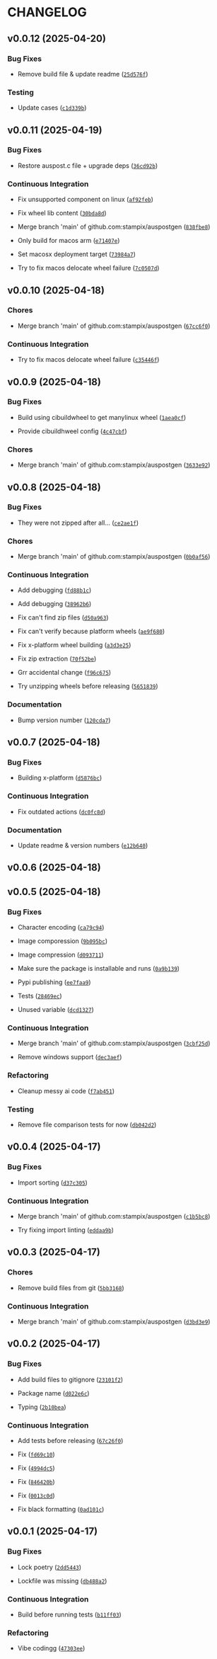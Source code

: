 # CHANGELOG


## v0.0.12 (2025-04-20)

### Bug Fixes

- Remove build file & update readme
  ([`25d576f`](https://github.com/stampix/auspostgen/commit/25d576f16da9a6827f3b476a076bab736cf6b0d9))

### Testing

- Update cases
  ([`c1d339b`](https://github.com/stampix/auspostgen/commit/c1d339b969a91f7f7ff4fcc561c91239f719a39e))


## v0.0.11 (2025-04-19)

### Bug Fixes

- Restore auspost.c file + upgrade deps
  ([`36cd92b`](https://github.com/stampix/auspostgen/commit/36cd92b5263032b9ced20c54a383aa2b041f1870))

### Continuous Integration

- Fix unsupported component on linux
  ([`af92feb`](https://github.com/stampix/auspostgen/commit/af92feb78c280ad51418ac429d081ba1ebf7daa1))

- Fix wheel lib content
  ([`30bda8d`](https://github.com/stampix/auspostgen/commit/30bda8dac43abf4c5cc2c22e502c26970c3f7442))

- Merge branch 'main' of github.com:stampix/auspostgen
  ([`838fbe8`](https://github.com/stampix/auspostgen/commit/838fbe8411d351481e526ee502257d809ff624bd))

- Only build for macos arm
  ([`e71407e`](https://github.com/stampix/auspostgen/commit/e71407e92c77bdada96088f931806a453025bb89))

- Set macosx deployment target
  ([`73984a7`](https://github.com/stampix/auspostgen/commit/73984a761670a44b10cd4f89ff40fa4b30bd4a9a))

- Try to fix macos delocate wheel failure
  ([`7c0507d`](https://github.com/stampix/auspostgen/commit/7c0507dea89e1c2e12f44d8340fa5b8f23fe7b95))


## v0.0.10 (2025-04-18)

### Chores

- Merge branch 'main' of github.com:stampix/auspostgen
  ([`67cc6f0`](https://github.com/stampix/auspostgen/commit/67cc6f0a53847fde7dce20420e535307a3932585))

### Continuous Integration

- Try to fix macos delocate wheel failure
  ([`c35446f`](https://github.com/stampix/auspostgen/commit/c35446f7448d2829dc6dcbb03c89a48a50cde9ec))


## v0.0.9 (2025-04-18)

### Bug Fixes

- Build using cibuildwheel to get manylinux wheel
  ([`1aea0cf`](https://github.com/stampix/auspostgen/commit/1aea0cf754238176e31973e4e3cf25cfc3be8b80))

- Provide cibuildhweel config
  ([`4c47cbf`](https://github.com/stampix/auspostgen/commit/4c47cbf1ed35677cce7c1cd685402718777635b8))

### Chores

- Merge branch 'main' of github.com:stampix/auspostgen
  ([`3633e92`](https://github.com/stampix/auspostgen/commit/3633e9216665854d7bd44e9658ce9fcdcc6ae5b0))


## v0.0.8 (2025-04-18)

### Bug Fixes

- They were not zipped after all...
  ([`ce2ae1f`](https://github.com/stampix/auspostgen/commit/ce2ae1f75eafc78e123378bc38220e97b2f75f99))

### Chores

- Merge branch 'main' of github.com:stampix/auspostgen
  ([`0b0af56`](https://github.com/stampix/auspostgen/commit/0b0af560ce8c7211d4b4913c4e335180a564f769))

### Continuous Integration

- Add debugging
  ([`fd88b1c`](https://github.com/stampix/auspostgen/commit/fd88b1c46236c8b966df3e45e7bb095a01345784))

- Add debugging
  ([`38962b6`](https://github.com/stampix/auspostgen/commit/38962b653adcf05abbd92fb8c8c2e09c0b0edc24))

- Fix can't find zip files
  ([`d50a963`](https://github.com/stampix/auspostgen/commit/d50a96381a0b3917cc3efc9816d4839d02328711))

- Fix can't verify because platform wheels
  ([`ae9f680`](https://github.com/stampix/auspostgen/commit/ae9f6807bb0eff1e4f3d40421f6e02175a230ec0))

- Fix x-platform wheel building
  ([`a3d3e25`](https://github.com/stampix/auspostgen/commit/a3d3e2534e37e4b2de3cd0382989eb835a8ef051))

- Fix zip extraction
  ([`70f52be`](https://github.com/stampix/auspostgen/commit/70f52be96e7df24bd444ecccd66e276fe490b4ad))

- Grr accidental change
  ([`f96c675`](https://github.com/stampix/auspostgen/commit/f96c6755397456b5f5575ebd4ebeaa7cc7025ff0))

- Try unzipping wheels before releasing
  ([`5651839`](https://github.com/stampix/auspostgen/commit/565183973f172f5584f87ba921942bec02e88ef9))

### Documentation

- Bump version number
  ([`120cda7`](https://github.com/stampix/auspostgen/commit/120cda72f3f4d4ebe824685c87e8e77f443ce3e7))


## v0.0.7 (2025-04-18)

### Bug Fixes

- Building x-platform
  ([`d5876bc`](https://github.com/stampix/auspostgen/commit/d5876bcb9a09d42fcb18b587b973c7a2c7ee1f14))

### Continuous Integration

- Fix outdated actions
  ([`dc0fc8d`](https://github.com/stampix/auspostgen/commit/dc0fc8def6bddbaf824a115010d0f1e919baa548))

### Documentation

- Update readme & version numbers
  ([`e12b640`](https://github.com/stampix/auspostgen/commit/e12b640cb7e9413ab0969e43f1d0930fa082788c))


## v0.0.6 (2025-04-18)


## v0.0.5 (2025-04-18)

### Bug Fixes

- Character encoding
  ([`ca79c94`](https://github.com/stampix/auspostgen/commit/ca79c943d95fb50c26761decc463579ac91eb05e))

- Image comporession
  ([`9b095bc`](https://github.com/stampix/auspostgen/commit/9b095bca276b574627de5204098d1028e11a1f53))

- Image compression
  ([`d093711`](https://github.com/stampix/auspostgen/commit/d0937112d5bc2466560b3448e4d6f39a0a84c906))

- Make sure the package is installable and runs
  ([`0a9b139`](https://github.com/stampix/auspostgen/commit/0a9b1398ab5a47a162117137db90bffc2aee3055))

- Pypi publishing
  ([`ee7faa9`](https://github.com/stampix/auspostgen/commit/ee7faa9dca1dac9e82ecc3e490ab10512a64c038))

- Tests
  ([`28469ec`](https://github.com/stampix/auspostgen/commit/28469ec9a2f4bd25c0cc94c9f46d90a10019d663))

- Unused variable
  ([`dcd1327`](https://github.com/stampix/auspostgen/commit/dcd13277be243ae15fbf018c342844294061beb5))

### Continuous Integration

- Merge branch 'main' of github.com:stampix/auspostgen
  ([`3cbf25d`](https://github.com/stampix/auspostgen/commit/3cbf25d5d831a3d52a38149428c9692202bf1dc6))

- Remove windows support
  ([`dec3aef`](https://github.com/stampix/auspostgen/commit/dec3aefa6070b2c412517d3839fd9a1bfb76a16e))

### Refactoring

- Cleanup messy ai code
  ([`f7ab451`](https://github.com/stampix/auspostgen/commit/f7ab451ece83791105c6eb258197cc86bac844e1))

### Testing

- Remove file comparison tests for now
  ([`db042d2`](https://github.com/stampix/auspostgen/commit/db042d21dabe7d93d60506a8d484e07cf546e280))


## v0.0.4 (2025-04-17)

### Bug Fixes

- Import sorting
  ([`d37c305`](https://github.com/stampix/auspostgen/commit/d37c3057357c5e0ce39b4f56b4120b2bc2573f5b))

### Continuous Integration

- Merge branch 'main' of github.com:stampix/auspostgen
  ([`c1b5bc8`](https://github.com/stampix/auspostgen/commit/c1b5bc862dc74924fc24e6e3e3a2b93784dc000d))

- Try fixing import linting
  ([`eddaa9b`](https://github.com/stampix/auspostgen/commit/eddaa9b3d22e722fd8b017c817817bd7a1b9d7db))


## v0.0.3 (2025-04-17)

### Chores

- Remove build files from git
  ([`5bb3168`](https://github.com/stampix/auspostgen/commit/5bb31683b41c747e4e4ab4292a6f3bb33cb18cf9))

### Continuous Integration

- Merge branch 'main' of github.com:stampix/auspostgen
  ([`d3bd3e9`](https://github.com/stampix/auspostgen/commit/d3bd3e910da33f6cb7f1d81915f7d2aba8cdaf74))


## v0.0.2 (2025-04-17)

### Bug Fixes

- Add build files to gitignore
  ([`23101f2`](https://github.com/stampix/auspostgen/commit/23101f29b8311622460daf93f9359035d9b31779))

- Package name
  ([`d022e6c`](https://github.com/stampix/auspostgen/commit/d022e6ca0f50b0a0942ec8c3969584c10030a0c7))

- Typing
  ([`2b10bea`](https://github.com/stampix/auspostgen/commit/2b10bea69342fdfcc0c5c76b9d84411c5611c453))

### Continuous Integration

- Add tests before releasing
  ([`67c26f0`](https://github.com/stampix/auspostgen/commit/67c26f03a9ab5be120e7d6c745e7af0834bb8fa6))

- Fix
  ([`fd69c10`](https://github.com/stampix/auspostgen/commit/fd69c103f590f0a3ae8c6b74c4906064402a60ed))

- Fix
  ([`4994dc5`](https://github.com/stampix/auspostgen/commit/4994dc534e5cba7474a2deb4b74bf4644f29eec1))

- Fix
  ([`846420b`](https://github.com/stampix/auspostgen/commit/846420b883e888b874f1feb47c6f761411be45c2))

- Fix
  ([`0013c0d`](https://github.com/stampix/auspostgen/commit/0013c0d726c30d536a38d0c48a63a06494794c2e))

- Fix black formatting
  ([`0ad101c`](https://github.com/stampix/auspostgen/commit/0ad101c213474ee9ebc24c6684d4ad13c9a5d71e))


## v0.0.1 (2025-04-17)

### Bug Fixes

- Lock poetry
  ([`2dd5443`](https://github.com/stampix/auspostgen/commit/2dd5443fd66ae2b8b200df0f7ac0d3b088c4f5ce))

- Lockfile was missing
  ([`db488a2`](https://github.com/stampix/auspostgen/commit/db488a2f383771edb2cd1c3f6b9df8c3d53bfc6c))

### Continuous Integration

- Build before running tests
  ([`b11ff03`](https://github.com/stampix/auspostgen/commit/b11ff03a3a7638a88558f2cfaa3e15613d4bcf04))

### Refactoring

- Vibe codingg
  ([`47303ee`](https://github.com/stampix/auspostgen/commit/47303eed47c5380587f3496288203d0b506c773d))
